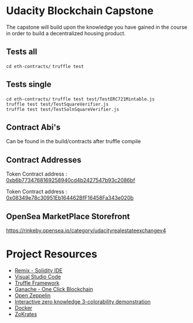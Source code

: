 # Udacity Blockchain Capstone

The capstone will build upon the knowledge you have gained in the course in order to build a decentralized housing product.

## Tests all
`cd eth-contracts/`
`truffle test`

## Tests single  
`cd eth-contracts/`
`truffle test test/TestERC721Mintable.js`  
`truffle test test/TestSquareVerifier.js`  
`truffle test test/TestSolnSquareVerifier.js`

## Contract Abi's

Can be found in the build/contracts after truffle compile


## Contract Addresses 
Token Contract address : [0xb6b7734768169258940cd4b2427547b93c2086bf](https://rinkeby.etherscan.io/address/0xb6b7734768169258940cd4b2427547b93c2086bf)

Token Contract address : [0x08349e78c30951Eb164462BfF16458Fa343e020b](https://rinkeby.etherscan.io/address/0x08349e78c30951Eb164462BfF16458Fa343e020b)


## OpenSea MarketPlace Storefront

https://rinkeby.opensea.io/category/udacityrealestateexchangev4

# Project Resources

* [Remix - Solidity IDE](https://remix.ethereum.org/)
* [Visual Studio Code](https://code.visualstudio.com/)
* [Truffle Framework](https://truffleframework.com/)
* [Ganache - One Click Blockchain](https://truffleframework.com/ganache)
* [Open Zeppelin ](https://openzeppelin.org/)
* [Interactive zero knowledge 3-colorability demonstration](http://web.mit.edu/~ezyang/Public/graph/svg.html)
* [Docker](https://docs.docker.com/install/)
* [ZoKrates](https://github.com/Zokrates/ZoKrates)
